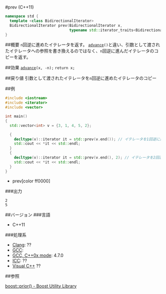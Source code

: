 #prev (C++11)
```cpp
namespace std {
  template <class BidirectionalIterator>
  BidirectionalIterator prev(BidirectionalIterator x,
                             typename std::iterator_traits<BidirectionalIterator>::difference_type n = 1);
}
```

##概要
`n`回逆に進めたイテレータを返す。
[`advance`](/reference/iterator/advance.md)`()`と違い、引数として渡されたイテレータへの参照を書き換えるのではなく、`n`回逆に進んだイテレータのコピーを返す。



##効果
[`advance`](/reference/iterator/advance.md)`(x, -n);`
`return x;`


##戻り値
引数として渡されたイテレータを`n`回逆に進めたイテレータのコピー


##例
```cpp
#include <iostream>
#include <iterator>
#include <vector>

int main()
{
  std::vector<int> v = {3, 1, 4, 5, 2};

  {
    decltype(v)::iterator it = std::prev(v.end()); // イテレータを1回逆に進める
    std::cout << *it << std::endl;
  }
  {
    decltype(v)::iterator it = std::prev(v.end(), 2); // イテレータを2回逆に進める
    std::cout << *it << std::endl;
  }
}
```
* prev[color ff0000]

###出力
```
2
5
```

##バージョン
###言語
- C++11

###処理系
- [Clang](/implementation#clang.md): ??
- [GCC](/implementation#gcc.md): 
- [GCC, C++0x mode](/implementation#gcc.md): 4.7.0
- [ICC](/implementation#icc.md): ??
- [Visual C++](/implementation#visual_cpp.md) ??


##参照

[boost::prior() - Boost Utility Library](http://www.boost.org/doc/libs/release/libs/utility/utility.htm#functions_next_prior)


